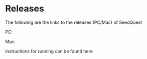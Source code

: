 # Releases

The following are the links to the releases (PC/Mac) of SeedQuest

PC:

Mac:


Instructions for running can be found here 